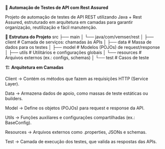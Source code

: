 🚀 **Automação de Testes de API com Rest Assured**

Projeto de automação de testes de API REST utilizando Java + Rest Assured, estruturado em arquitetura em camadas para garantir organização, reutilização e fácil manutenção.

📂 **Estrutura do Projeto**
    src
     ├── main
     │    └── java/com/vemser/rest
     │         ├── client     # Camada de serviços: chamadas às APIs
     │         ├── data       # Massa de dados para os testes
     │         ├── model      # Modelos (POJOs) de request/response
     │         ├── utils      # Utilitários e configurações globais
     │         └── resources  # Arquivos externos (ex.: configs, schemas)
     │
     └── test                 # Casos de teste


🏗️ **Arquitetura em Camadas**

Client → Contém os métodos que fazem as requisições HTTP (Service Layer).

Data → Armazena dados de apoio, como massas de teste estáticas ou builders.

Model → Define os objetos (POJOs) para request e response da API.

Utils → Funções auxiliares e configurações compartilhadas (ex.: BaseConfig).

Resources → Arquivos externos como .properties, JSONs e schemas.

Test → Camada de execução dos testes, que valida as respostas das APIs.
